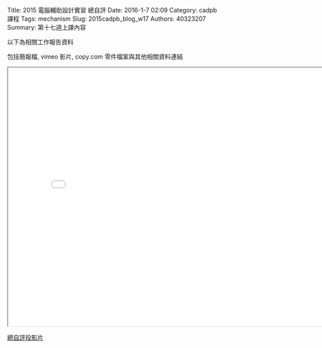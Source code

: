 Title: 2015 電腦輔助設計實習 總自評
Date: 2016-1-7 02:09
Category: cadpb 課程
Tags: mechanism
Slug: 2015cadpb_blog_w17
Authors: 40323207
Summary: 第十七週上課內容

以下為相關工作報告資料

包括簡報檔, vimeo 影片, copy.com 零件檔案與其他相關資料連結

<iframe src="cadp_w17_lecture.html" width="800" height="600"></iframe>

<p><a href="cadp_w17_lecture.html" target="_blank">總自評投影片</a></p>










